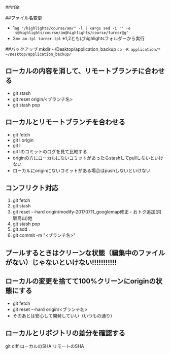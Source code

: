 ###Git

##ファイル名変更
* 1`ag "/highlights/course/am/" -l | xargs sed -i '' -e 's@highlights/course/am@highlights/course/turner@g'`
* 2`mv am.tpl turner.tpl`
※1,2ともにhighlightsフォルダーから実行

##バックアップ
mkdir ~/Desktop/application_backup
`cp -R application/* ~/Desktop/application_backup/`

## ローカルの内容を消して、リモートブランチに合わせる
* git stash
* git reset origin/<ブランチ名>
* git stash pop

## ローカルとリモートブランチを合わせる
* git fetch
* git l origin<branch-name>
* git l <branch-name>
* git lのコミットのログを見て比較する
 * originの方にローカルにないコミットがあったらstashしてpullしないといけない
 * ローカルにoriginにないコミットがある場合はpushしないといけない

## コンフリクト対応
1. git fetch
2. git stash
3. git reset --hard origin/modify-20170711_googlemap修正・おトク追加(飛騨高山)他
4. git stash pop
5. git add .
6. git commit -m "<ブランチ名>"

## プールするときはクリーンな状態（編集中のファイルがない）じゃないといけない!!!!!!!!!!!
## ローカルの変更を捨てて100%クリーンにoriginの状態にする
* git fetch
* git reset --hard origin/<ブランチ名>
* そのあとは安心して開発していい（いつもの通り）

## ローカルとリポジトリの差分を確認する
git diff ローカルのSHA リモートのSHA 
